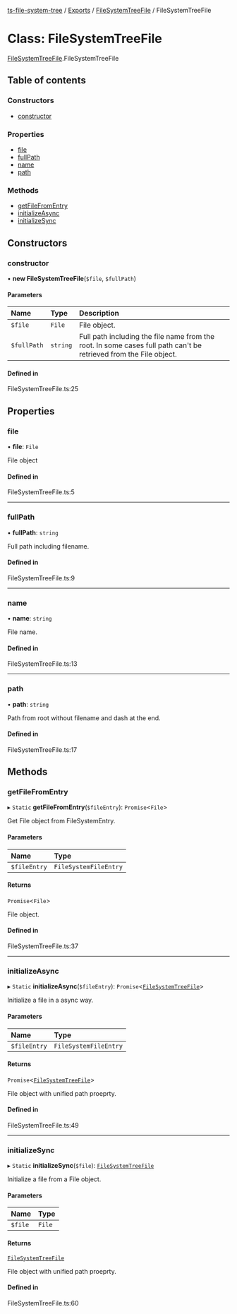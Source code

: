 [ts-file-system-tree](../README.md) / [Exports](../modules.md) / [FileSystemTreeFile](../modules/FileSystemTreeFile.md) / FileSystemTreeFile

# Class: FileSystemTreeFile

[FileSystemTreeFile](../modules/FileSystemTreeFile.md).FileSystemTreeFile

## Table of contents

### Constructors

- [constructor](FileSystemTreeFile.FileSystemTreeFile.md#constructor)

### Properties

- [file](FileSystemTreeFile.FileSystemTreeFile.md#file)
- [fullPath](FileSystemTreeFile.FileSystemTreeFile.md#fullpath)
- [name](FileSystemTreeFile.FileSystemTreeFile.md#name)
- [path](FileSystemTreeFile.FileSystemTreeFile.md#path)

### Methods

- [getFileFromEntry](FileSystemTreeFile.FileSystemTreeFile.md#getfilefromentry)
- [initializeAsync](FileSystemTreeFile.FileSystemTreeFile.md#initializeasync)
- [initializeSync](FileSystemTreeFile.FileSystemTreeFile.md#initializesync)

## Constructors

### constructor

• **new FileSystemTreeFile**(`$file`, `$fullPath`)

#### Parameters

| Name | Type | Description |
| :------ | :------ | :------ |
| `$file` | `File` | File object. |
| `$fullPath` | `string` | Full path including the file name from the root.   In some cases full path can't be retrieved from the File object. |

#### Defined in

FileSystemTreeFile.ts:25

## Properties

### file

• **file**: `File`

File object

#### Defined in

FileSystemTreeFile.ts:5

___

### fullPath

• **fullPath**: `string`

Full path including filename.

#### Defined in

FileSystemTreeFile.ts:9

___

### name

• **name**: `string`

File name.

#### Defined in

FileSystemTreeFile.ts:13

___

### path

• **path**: `string`

Path from root without filename and dash at the end.

#### Defined in

FileSystemTreeFile.ts:17

## Methods

### getFileFromEntry

▸ `Static` **getFileFromEntry**(`$fileEntry`): `Promise`<`File`\>

Get File object from FileSystemEntry.

#### Parameters

| Name | Type |
| :------ | :------ |
| `$fileEntry` | `FileSystemFileEntry` |

#### Returns

`Promise`<`File`\>

File object.

#### Defined in

FileSystemTreeFile.ts:37

___

### initializeAsync

▸ `Static` **initializeAsync**(`$fileEntry`): `Promise`<[`FileSystemTreeFile`](FileSystemTreeFile.FileSystemTreeFile.md)\>

Initialize a file in a async way.

#### Parameters

| Name | Type |
| :------ | :------ |
| `$fileEntry` | `FileSystemFileEntry` |

#### Returns

`Promise`<[`FileSystemTreeFile`](FileSystemTreeFile.FileSystemTreeFile.md)\>

File object with unified path proeprty.

#### Defined in

FileSystemTreeFile.ts:49

___

### initializeSync

▸ `Static` **initializeSync**(`$file`): [`FileSystemTreeFile`](FileSystemTreeFile.FileSystemTreeFile.md)

Initialize a file from a File object.

#### Parameters

| Name | Type |
| :------ | :------ |
| `$file` | `File` |

#### Returns

[`FileSystemTreeFile`](FileSystemTreeFile.FileSystemTreeFile.md)

File object with unified path proeprty.

#### Defined in

FileSystemTreeFile.ts:60

